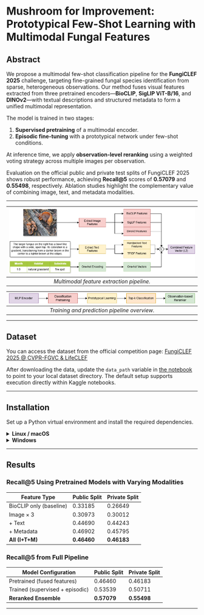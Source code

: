 # Mushroom for Improvement: Prototypical Few-Shot Learning with Multimodal Fungal Features

## Abstract

We propose a multimodal few-shot classification pipeline for the **FungiCLEF 2025** challenge, targeting fine-grained fungal species identification from sparse, heterogeneous observations. Our method fuses visual features extracted from three pretrained encoders—**BioCLIP**, **SigLIP ViT-B/16**, and **DINOv2**—with textual descriptions and structured metadata to form a unified multimodal representation.

The model is trained in two stages:

1. **Supervised pretraining** of a multimodal encoder.
2. **Episodic fine-tuning** with a prototypical network under few-shot conditions.

At inference time, we apply **observation-level reranking** using a weighted voting strategy across multiple images per observation.

Evaluation on the official public and private test splits of FungiCLEF 2025 shows robust performance, achieving **Recall\@5** scores of **0.57079** and **0.55498**, respectively. Ablation studies highlight the complementary value of combining image, text, and metadata modalities.

---

| ![Feature Extraction](figures/feature_extraction.drawio.png) |
| :----------------------------------------------------------: |
|           *Multimodal feature extraction pipeline.*          |

| ![Training Pipeline](figures/training.drawio.png) |
| :-----------------------------------------------: |
|    *Training and prediction pipeline overview.*   |

---

## Dataset

You can access the dataset from the official competition page:
[FungiCLEF 2025 @ CVPR-FGVC & LifeCLEF](https://www.kaggle.com/competitions/fungi-clef-2025/data)

After downloading the data, update the `data_path` variable in [the notebook](./fungiclef25.ipynb) to point to your local dataset directory. The default setup supports execution directly within Kaggle notebooks.

---

## Installation

Set up a Python virtual environment and install the required dependencies.

<details>
<summary><strong>Linux / macOS</strong></summary>

```bash
python -m venv .venv
source .venv/bin/activate
pip install -r requirements.txt
```

</details>

<details>
<summary><strong>Windows</strong></summary>

```cmd
python -m venv .venv
.venv\Scripts\activate
pip install -r requirements.txt
```

</details>

---

## Results

### Recall\@5 Using Pretrained Models with Varying Modalities

| **Feature Type**                  | **Public Split** | **Private Split** |
| --------------------------------- | ---------------- | ----------------- |
| BioCLIP only (baseline)           | 0.33185          | 0.26649           |
| Image $\times$ 3 | 0.30973          | 0.30012           |
| + Text                      | 0.44690          | 0.44243           |
| + Metadata                  | 0.46902          | 0.45795           |
| **All (I+T+M)** | **0.46460**      | **0.46183**       |

### Recall\@5 from Full Pipeline

| **Model Configuration**         | **Public Split** | **Private Split** |
| ------------------------------- | ---------------- | ----------------- |
| Pretrained (fused features)     | 0.46460          | 0.46183           |
| Trained (supervised + episodic) | 0.53539          | 0.50711           |
| **Reranked Ensemble**           | **0.57079**      | **0.55498**       |

---

